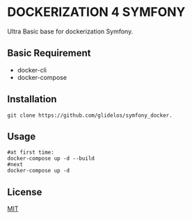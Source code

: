 # DOCKERIZATION 4 SYMFONY

Ultra Basic base for dockerization Symfony.

## Basic Requirement
- docker-cli
- docker-compose

## Installation

```
git clone https://github.com/glidelos/symfony_docker.
```


## Usage

```
#at first time:
docker-compose up -d --build
#next
docker-compose up -d
```


## License
[MIT](https://choosealicense.com/licenses/mit/)